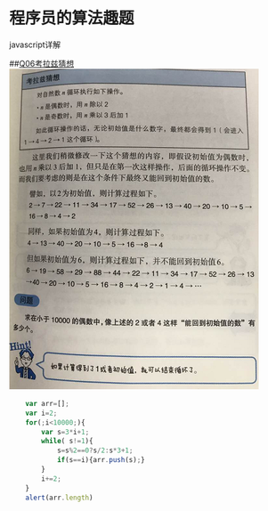 # 程序员的算法趣题  
javascript详解

##[Q06考拉兹猜想](https://github.com/zxy7/algorithm/blob/master/Q06.html)
![](/img/Q06.png)

```javascript
    var arr=[];
    var i=2;
    for(;i<10000;){
        var s=3*i+1;
        while( s!=1){ 
            s=s%2==0?s/2:s*3+1; 
            if(s==i){arr.push(s);}
        }
        i+=2;
    }
    alert(arr.length)
```